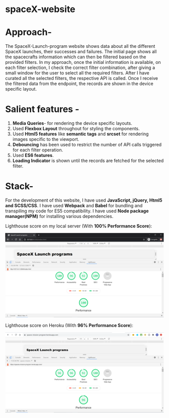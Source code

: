 # spaceX-website

# Approach-
The SpaceX-Launch-program website shows data about all the different SpaceX launches, their successes and failures.
The initial page shows all the spacecrafts information which can then be filtered based on the provided filters. 
In my approach, once the initial information is available, on each filter selection, I check the correct filter combination, after giving a small window for the user to select all the required filters. After I have curated all the selected filters, the respective API is called. Once I receive the filtered data from the endpoint, the records are shown in the device specific layout. 

# Salient features -
1. **Media Queries**- for rendering the device specific layouts.
2. Used **Flexbox Layout** throughout for styling the components.
3. Used **Html5 features** like **semantic tags** and **srcset** for rendering images specific to the viewport.
4. **Debouncing** has been used to restrict the number of API calls triggered for each filter operation.
5. Used **ES6 features**.
6. **Loading Indicator** is shown until the records are fetched for the selected filter.

# Stack-
For the development of this website, I have used **JavaScript, jQuery, Html5 and SCSS/CSS**.
I have used **Webpack** and **Babel** for bundling and transpiling my code for ES5 compatibility.
I have used **Node package manager(NPM)** for installing various dependencies.

Lighthouse score on my local server (With **100% Performance Score**):  

![alt text](https://github.com/surabhiaggrawal/SpaceX-website/blob/main/Lighthouse_local_server.PNG?raw=true)

Lighthouse score on Heroku (With **96% Performance Score**):

![alt text](https://github.com/surabhiaggrawal/SpaceX-website/blob/main/Lighthouse_heroku.PNG?raw=true)
